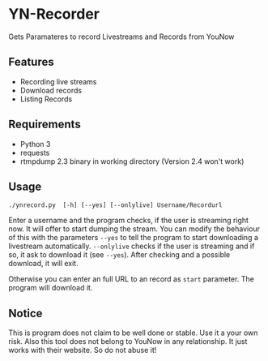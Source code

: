 # YN-Recorder
Gets Paramateres to record Livestreams and Records from YouNow

## Features
* Recording live streams
* Download records
* Listing Records 

## Requirements
* Python 3
* requests
* rtmpdump 2.3 binary in working directory (Version 2.4 won't work)

## Usage
```
./ynrecord.py  [-h] [--yes] [--onlylive] Username/Recordurl
```
Enter a username and the program checks, if the user is streaming right now. It will offer to start dumping the stream.
You can modify the behaviour of this with the parameters `--yes` to tell the program to start downloading a livestream automatically.
`--onlylive` checks if the user is streaming and if so, it ask to download it (see `--yes`). After checking and a possible download, it will exit.

Otherwise you can enter an full URL to an record as `start` parameter. The program will download it.

## Notice
This is program does not claim to be well done or stable. Use it a your own risk.
Also this tool does not belong to YouNow in any relationship. It just works with their website. So do not abuse it!
